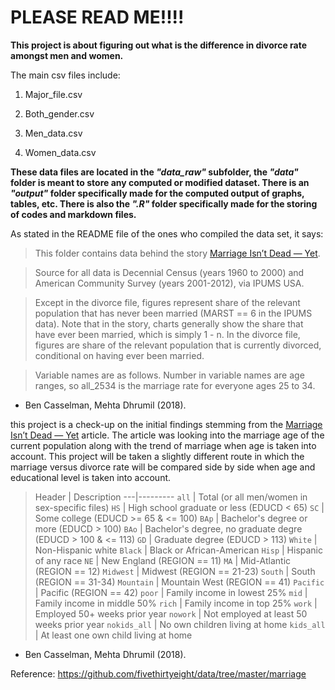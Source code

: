# PLEASE READ ME!!!!

__This project is about figuring out what is the difference in divorce rate amongst men and women.__

The main csv files include:
 1. Major_file.csv

 2. Both_gender.csv

 3. Men_data.csv

 4. Women_data.csv
 
 __These data files are located in the *"data_raw"* subfolder, the _"data"_ folder is meant to store any computed or modified dataset. There is an *"output"* folder specifically made for the computed output of graphs, tables, etc.
 There is also the *".R"* folder specifically made for the storing of codes and markdown files.__

As stated in the README file of the ones who compiled the data set, it says:

> This folder contains data behind the story [Marriage Isn’t Dead — Yet](http://fivethirtyeight.com/features/marriage-isnt-dead-yet/).

> Source for all data is Decennial Census (years 1960 to 2000) and American Community Survey (years 2001-2012), via IPUMS USA.

> Except in the divorce file, figures represent share of the relevant population that has never been married (MARST == 6 in the IPUMS data). Note that in the story, charts generally show the share that have ever been married, which is simply 1 - n. In the divorce file, figures are share of the relevant population that is currently divorced, conditional on having ever been married.

> Variable names are as follows. Number in variable names are age ranges, so all_2534 is the marriage rate for everyone ages 25 to 34.

- Ben Casselman, Mehta Dhrumil (2018).

this project is a check-up on the initial findings stemming from the [Marriage Isn’t Dead — Yet](http://fivethirtyeight.com/features/marriage-isnt-dead-yet/) article. The article was looking into the marriage age of the current population along with the trend of marriage when age is taken into account. This project will be taken a slightly different route in which the marriage versus divorce rate will be compared side by side when age and educational level is taken into account.

> Header | Description
---|---------
`all` | Total (or all men/women in sex-specific files)
`HS` | High school graduate or less (EDUCD < 65)
`SC` | Some college (EDUCD >= 65 & <= 100)
`BAp` | Bachelor's degree or more (EDUCD > 100)
`BAo` | Bachelor's degree, no graduate degre (EDUCD > 100 & <= 113)
`GD` | Graduate degree (EDUCD > 113)
`White` | Non-Hispanic white
`Black` | Black or African-American
`Hisp` | Hispanic of any race
`NE` | New England (REGION == 11)
`MA` | Mid-Atlantic (REGION == 12)
`Midwest` | Midwest (REGION == 21-23)
`South` | South (REGION == 31-34)
`Mountain` | Mountain West (REGION == 41)
`Pacific` | Pacific (REGION == 42)
`poor` | Family income in lowest 25%
`mid` | Family income in middle 50%
`rich` | Family income in top 25%
`work` | Employed 50+ weeks prior year
`nowork` | Not employed at least 50 weeks prior year
`nokids_all` | No own children living at home
`kids_all` | At least one own child living at home

- Ben Casselman, Mehta Dhrumil (2018).

Reference:
https://github.com/fivethirtyeight/data/tree/master/marriage

